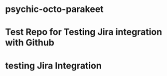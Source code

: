 # psychic-octo-parakeet
# Test Repo for Testing Jira integration with Github
# testing Jira Integration 
